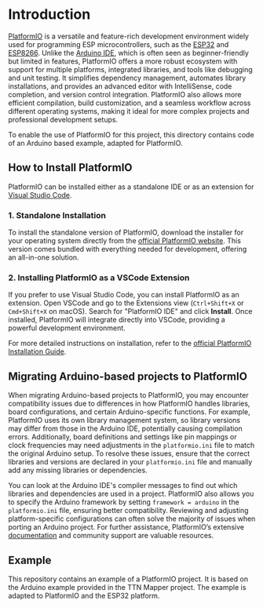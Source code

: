 # Introduction

[PlatformIO](https://platformio.org/) is a versatile and feature-rich development environment widely used for programming ESP microcontrollers, such as the [ESP32](https://www.espressif.com/en/products/socs/esp32) and [ESP8266](https://www.espressif.com/en/products/socs/esp8266). Unlike the [Arduino IDE](https://www.arduino.cc/en/software), which is often seen as beginner-friendly but limited in features, PlatformIO offers a more robust ecosystem with support for multiple platforms, integrated libraries, and tools like debugging and unit testing. It simplifies dependency management, automates library installations, and provides an advanced editor with IntelliSense, code completion, and version control integration. PlatformIO also allows more efficient compilation, build customization, and a seamless workflow across different operating systems, making it ideal for more complex projects and professional development setups.

To enable the use of PlatformIO for this project, this directory contains code of an Arduino based example, adapted for PlatformIO.

## How to Install PlatformIO

PlatformIO can be installed either as a standalone IDE or as an extension for [Visual Studio Code](https://code.visualstudio.com/).

### 1. Standalone Installation
To install the standalone version of PlatformIO, download the installer for your operating system directly from the [official PlatformIO website](https://platformio.org/install/ide?install=vscode). This version comes bundled with everything needed for development, offering an all-in-one solution.

### 2. Installing PlatformIO as a VSCode Extension
If you prefer to use Visual Studio Code, you can install PlatformIO as an extension. Open VSCode and go to the Extensions view (`Ctrl+Shift+X` or `Cmd+Shift+X` on macOS). Search for "PlatformIO IDE" and click **Install**. Once installed, PlatformIO will integrate directly into VSCode, providing a powerful development environment.

For more detailed instructions on installation, refer to the [official PlatformIO Installation Guide](https://platformio.org/install).

## Migrating Arduino-based projects to PlatformIO

When migrating Arduino-based projects to PlatformIO, you may encounter compatibility issues due to differences in how PlatformIO handles libraries, board configurations, and certain Arduino-specific functions. For example, PlatformIO uses its own library management system, so library versions may differ from those in the Arduino IDE, potentially causing compilation errors. Additionally, board definitions and settings like pin mappings or clock frequencies may need adjustments in the `platformio.ini` file to match the original Arduino setup. To resolve these issues, ensure that the correct libraries and versions are declared in your `platformio.ini` file and manually add any missing libraries or dependencies. 

You can look at the Arduino IDE's compiler messages to find out which libraries and dependencies are used in a project. PlatformIO also allows you to specify the Arduino framework by setting `framework = arduino` in the `platformio.ini` file, ensuring better compatibility. Reviewing and adjusting platform-specific configurations can often solve the majority of issues when porting an Arduino project. For further assistance, PlatformIO’s extensive [documentation](https://docs.platformio.org/en/latest/) and community support are valuable resources.


## Example

This repository contains an example of a PlatformIO project. It is based on the Arduino example provided in the TTN Mapper project. The example is adapted to PlatformIO and the ESP32 platform.

